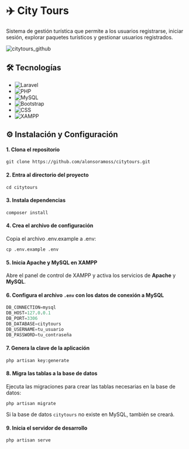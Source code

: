 # ✈️ City Tours
Sistema de gestión turística que permite a los usuarios registrarse, iniciar sesión, explorar paquetes turísticos y gestionar usuarios registrados.

![citytours_github](https://github.com/user-attachments/assets/32f6f527-72ba-4d32-968f-8ad54ae39a16)

## 🛠️ Tecnologías
- ![Laravel](https://img.shields.io/badge/Laravel-FF2D20?style=for-the-badge&logo=laravel&logoColor=white)
- ![PHP](https://img.shields.io/badge/php-%23777BB4.svg?style=for-the-badge&logo=php&logoColor=white)
- ![MySQL](https://img.shields.io/badge/MySQL-005C84?style=for-the-badge&logo=mysql&logoColor=white)
- ![Bootstrap](https://img.shields.io/badge/bootstrap-%23563D7C.svg?style=for-the-badge&logo=bootstrap&logoColor=white)
- ![CSS](https://img.shields.io/badge/CSS-663399?style=for-the-badge)
- ![XAMPP](https://img.shields.io/badge/Xampp-F37623?style=for-the-badge&logo=xampp&logoColor=white)

## ⚙️ Instalación y Configuración
#### 1. Clona el repositorio
    git clone https://github.com/alonsoramoss/citytours.git

#### 2. Entra al directorio del proyecto
    cd citytours

#### 3. Instala dependencias
    composer install

#### 4. Crea el archivo de configuración
Copia el archivo .env.example a .env:

    cp .env.example .env

#### 5. Inicia Apache y MySQL en XAMPP
Abre el panel de control de XAMPP y activa los servicios de **Apache** y **MySQL**.

#### 6. Configura el archivo `.env` con los datos de conexión a MySQL
```sql
DB_CONNECTION=mysql
DB_HOST=127.0.0.1
DB_PORT=3306
DB_DATABASE=citytours
DB_USERNAME=tu_usuario
DB_PASSWORD=tu_contraseña
```

#### 7. Genera la clave de la aplicación
    php artisan key:generate

#### 8. Migra las tablas a la base de datos
Ejecuta las migraciones para crear las tablas necesarias en la base de datos:

    php artisan migrate
Si la base de datos `citytours` no existe en MySQL, también se creará.

#### 9. Inicia el servidor de desarrollo
    php artisan serve
